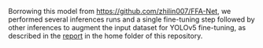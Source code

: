 Borrowing this model from https://github.com/zhilin007/FFA-Net, we performed several inferences runs and a single fine-tuning step followed by other inferences to augment the input dataset for YOLOv5 fine-tuning, as described in the [report](../../report.pdf) in the home folder of this repository.
